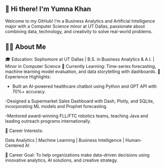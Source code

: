 ## 🌷 Hi there! I'm Yumna Khan
Welcome to my GitHub! I'm a Business Analytics and Artificial Intelligence major with a Computer Science minor at UT Dallas, passionate about combining data, technology, and creativity to solve real-world problems.

## 👩‍💻 About Me 
🎓 Education: Sophomore at UT Dallas | B.S. in Business Analytics & A.I. | Minor in Computer Science
🧠 Currently Learning: Time-series forecasting, machine learning model evaluation, and data storytelling with dashboards.
💼 Experience Highlights:

  - Built an AI-powered healthcare chatbot using Python and GPT API with 70%+ accuracy.

  -Designed a Supermarket Sales Dashboard with Dash, Plotly, and SQLite, incorporating ML models and Prophet forecasting.

  -Mentored award-winning FLL/FTC robotics teams, teaching Java and leading outreach programs internationally.

🎯 Career Interests:

Data Analytics | Machine Learning | Business Intelligence | Human-Centered AI

🚀 Career Goal:
To help organizations make data-driven decisions using innovative analytics, AI solutions, and creative strategy.
